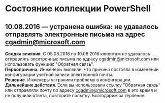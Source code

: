 
Состояние коллекции PowerShell
=========================

## 10.08.2016 — устранена ошибка: не удавалось отправлять электронные письма на адрес cgadmin@microsoft.com
__Сводка влияния__. С 05.08.2016 по 10.08.2016 клиентам не удавалось отправлять электронные письма по адресу cgadmin@microsoft.com или использовать функцию "Обратная связь".  
__Первопричина__. Инженеры выявили, что причина состояла в изменении конфигурации учетной записи электронной почты.  
__Решение__. Инженеры устранили проблему в конфигурации.  
__Дальнейшие действия__. Если вы использовали ссылку "Обратная связь" или отправляли почту по адресу cgadmin@microsoft.com в это время и не получили ответа, повторите попытку. Благодарим за терпение.




<!--HONumber=Sep16_HO2-->


